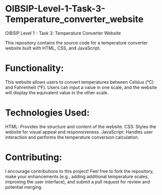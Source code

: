 # OIBSIP-Level-1-Task-3-Temperature_converter_website
OIBSIP Level 1 - Task 3: Temperature Converter Website

This repository contains the source code for a temperature converter website built with HTML, CSS, and JavaScript.

# Functionality:

This website allows users to convert temperatures between Celsius (°C) and Fahrenheit (°F). Users can input a value in one scale, and the website will display the equivalent value in the other scale.

# Technologies Used:

HTML: Provides the structure and content of the website.
CSS: Styles the website for visual appeal and responsiveness.
JavaScript: Handles user interaction and performs the temperature conversion calculation.

# Contributing:

I encourage contributions to this project! Feel free to fork the repository, make your enhancements (e.g., adding additional temperature scales, improving the user interface), and submit a pull request for review and potential merging.
